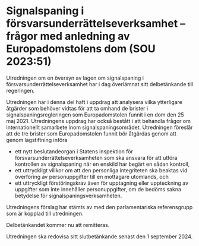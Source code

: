 # Signalspaning i försvarsunderrättelseverksamhet – frågor med anledning av Europadomstolens dom (SOU 2023:51)

Utredningen om en översyn av lagen om signalspaning i försvarsunderrättelseverksamhet har i dag överlämnat sitt delbetänkande till regeringen.

Utredningen har i denna del haft i uppdrag att analysera vilka ytterligare åtgärder som behöver vidtas för att ta omhand de brister i signalspaningsregleringen som Europadomstolen funnit i en dom den 25 maj 2021. Utredningens uppdrag har också bestått i att behandla frågor om internationellt samarbete inom signalspaningsområdet. Utredningen föreslår att de tre brister som Europadomstolen funnit bör åtgärdas genom att genom lagstiftning införa

* ett nytt beslutandeorgan i Statens inspektion för försvarsunderrättelseverksamheten som ska ansvara för att utföra kontrollen av signalspaning när en enskild har begärt en sådan kontroll,
* ett uttryckligt villkor om att den personliga integriteten ska beaktas vid överföring av personuppgifter till en mottagare utomlands, och
* ett uttryckligt förstöringskrav även för upptagning eller uppteckning av uppgifter som inte innehåller personuppgifter, om de bedöms sakna betydelse för signalspaningsverksamheten.

Utredningens förslag har stämts av med den parlamentariska referensgrupp som är kopplad till utredningen.

Delbetänkandet kommer nu att remitteras.

Utredningen ska redovisa sitt slutbetänkande senast den 1 september 2024.
